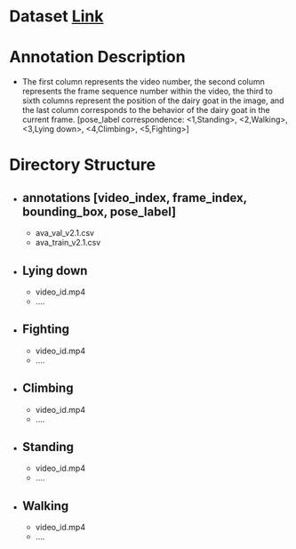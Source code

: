 # Dataset [Link]()
# Annotation Description
- The first column represents the video number, the second column represents the frame sequence number within the video, the third to sixth columns represent the position of the dairy goat in the image, and the last column corresponds to the behavior of the dairy goat in the current frame. [pose_label correspondence: <1,Standing>, <2,Walking>, <3,Lying down>, <4,Climbing>, <5,Fighting>]
# Directory Structure
- ## annotations [video_index, frame_index, bounding_box, pose_label]
  - ava_val_v2.1.csv
  - ava_train_v2.1.csv
- ## Lying down
  - video_id.mp4
  - ....
- ## Fighting
  - video_id.mp4
  - ....
- ## Climbing
  - video_id.mp4
  - ....
- ## Standing
  - video_id.mp4
  - ....
- ## Walking
  - video_id.mp4
  - ....
